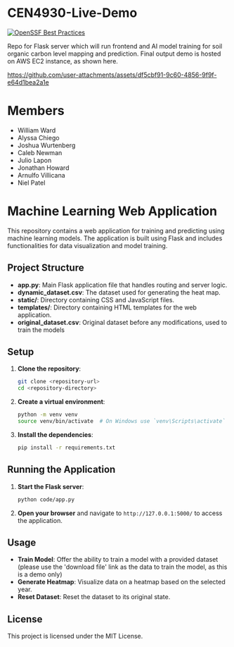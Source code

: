 # CEN4930-Live-Demo
[![OpenSSF Best Practices](https://www.bestpractices.dev/projects/10328/badge)](https://www.bestpractices.dev/projects/10328)

Repo for Flask server which will run frontend and AI model training for soil organic carbon level mapping and prediction. Final output demo is hosted on AWS EC2 instance, as shown here.

https://github.com/user-attachments/assets/df5cbf91-9c60-4856-9f9f-e64d1bea2a1e



# Members
- William Ward
- Alyssa Chiego
- Joshua Wurtenberg
- Caleb Newman
- Julio Lapon
- Jonathan Howard
- Arnulfo Villicana
- Niel Patel

# Machine Learning Web Application

This repository contains a web application for training and predicting using machine learning models. The application is built using Flask and includes functionalities for data visualization and model training.

## Project Structure

- **app.py**: Main Flask application file that handles routing and server logic.
- **dynamic_dataset.csv**: The dataset used for generating the heat map.
- **static/**: Directory containing CSS and JavaScript files.
- **templates/**: Directory containing HTML templates for the web application.
- **original_dataset.csv**: Original dataset before any modifications, used to train the models

## Setup

1. **Clone the repository**:
    ```sh
    git clone <repository-url>
    cd <repository-directory>
    ```

2. **Create a virtual environment**:
    ```sh
    python -m venv venv
    source venv/bin/activate  # On Windows use `venv\Scripts\activate` or .\venv\Scripts\activate
    ```

3. **Install the dependencies**:
    ```sh
    pip install -r requirements.txt
    ```

## Running the Application

1. **Start the Flask server**:
    ```sh
    python code/app.py
    ```

2. **Open your browser** and navigate to `http://127.0.0.1:5000/` to access the application.

## Usage
- **Train Model**: Offer the ability to train a model with a provided dataset (please use the 'download file' link as the data to train the model, as this is a demo only)
- **Generate Heatmap**: Visualize data on a heatmap based on the selected year.
- **Reset Dataset**: Reset the dataset to its original state.

## License

This project is licensed under the MIT License.
